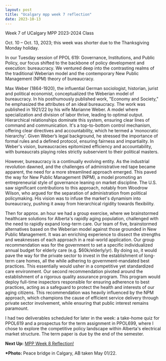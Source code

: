 ```yaml
---
layout: post
title: "Ucalgary mpp week 7 reflection"
date: 2023-10-13
---
```


<!-- wp:paragraph -->
<p>Week 7 of UCalgary MPP 2023-2024 Class</p>
<!-- /wp:paragraph -->

<!-- wp:paragraph -->
<p>Oct. 10 – Oct. 13, 2023;&nbsp;this week was shorter due to the Thanksgiving Monday holiday. </p>
<!-- /wp:paragraph -->

<!-- wp:paragraph -->
<p>In our Tuesday session of PPOL 619: Governance, Institutions, and Public Policy, our focus shifted to the backbone of policy development and execution: bureaucracy. We ventured deep into the contrasting realms of the traditional Weberian model and the contemporary New Public Management (NPM) theory of bureaucracy.</p>
<!-- /wp:paragraph -->

<!-- wp:paragraph -->
<p>Max Weber (1864-1920), the influential German sociologist, historian, jurist and political economist, conceptualized the Weberian model of bureaucracy. In his posthumously published work, "Economy and Society," he emphasized the attributes of an ideal bureaucracy. The work was published in 1921/22 by his wife Marianne Weber. A model where specialization and division of labor thrive, leading to optimal output. Hierarchical relationships dominate this system, ensuring clear lines of command and communication. It's a top-to-bottom control mechanism, offering clear directives and accountability, which he termed a 'monocratic hierarchy'. Given Weber’s legal background, he stressed the importance of formal rules and a defined protocol, ensuring fairness and impartiality. In Weber's vision, bureaucracies epitomized efficiency and accountability, with bureaucrats playing roles strictly subservient to their political masters.</p>
<!-- /wp:paragraph -->

<!-- wp:paragraph -->
<p>However, bureaucracy is a continually evolving entity. As the industrial revolution dawned, and the challenges of administrative red tape became apparent, the need for a more streamlined approach emerged. This paved the way for New Public Management (NPM), a model promoting an entrepreneurial style of governance leaning on market discipline. The U.S. saw significant contributions to this approach, notably from Woodrow Wilson, who argued for the separation of administration from political policymaking. His vision was to infuse the market's dynamism into bureaucracy, pushing it away from hierarchical rigidity towards flexibility.</p>
<!-- /wp:paragraph -->

<!-- wp:paragraph -->
<p>Then for approx. an hour we had a group exercise, where we brainstormed healthcare solutions for Alberta's rapidly aging population, challenged with the need to rapidly expand long-term care. Our team of five, brainstormed alternatives based on the Weberian model against those grounded in New Public Management. It was an enriching experience to dissect the strengths and weaknesses of each approach in a real-world application. Our group recommendation was for the government to set a specific individualized annual budget for elderly care (e.g. $60k/elderly/yr). By doing so, it would pave the way for the private sector to invest in the establishment of long-term care homes, all the while adhering to government-mandated best practices. This essentially would usher in a competitive yet standardized care environment. Our second recommendation pivoted around the establishment of a rigorous quality assurance program. This program would deploy full-time inspectors responsible for ensuring adherence to best practices, acting as a safeguard to protect the health and interests of our aging citizens. This recommendation was heavily influenced by the NPM approach, which champions the cause of efficient service delivery through private sector involvement, while ensuring that public interest remains paramount.</p>
<!-- /wp:paragraph -->

<!-- wp:paragraph -->
<p>I had two deliverables scheduled for later in the week: a take-home quiz for PPOL619 and a prospectus for the term assignment in PPOL699, where I chose to explore the competitive policy landscape within Alberta's electrical market structure. The term paper is due by the end of the semester.</p>
<!-- /wp:paragraph -->

<!-- wp:paragraph -->
<p><strong>Next Up:</strong> <a href="https://ahmedelmeligy.com/2023/10/20/ucalgary-mpp-week-8-reflection/" target="_blank" rel="noreferrer noopener">MPP Week 8 Reflection!</a></p>
<!-- /wp:paragraph -->

<!-- wp:paragraph -->
<p><strong>*Photo:</strong> Peace bridge in Calgary, AB taken May 01/22.</p>
<!-- /wp:paragraph -->